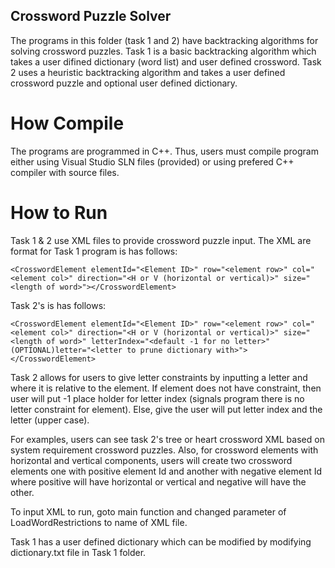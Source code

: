 ## Crossword Puzzle Solver
The programs in this folder (task 1 and 2) have backtracking algorithms for solving crossword puzzles. Task 1 is a basic backtracking algorithm which takes a user difined dictionary (word list) and user defined crossword. Task 2 uses a heuristic backtracking algorithm and takes a user defined crossword puzzle and optional user defined dictionary.

# How Compile
The programs are programmed in C++. Thus, users must compile program either using Visual Studio SLN files (provided) or using prefered C++ compiler with source files. 

# How to Run
Task 1 & 2 use XML files to provide crossword puzzle input. The XML are format for Task 1 program is has follows:
```
<CrosswordElement elementId="<Element ID>" row="<element row>" col="<element col>" direction="<H or V (horizontal or vertical)>" size="<length of word>"></CrosswordElement>
```

Task 2's is has follows:
```
<CrosswordElement elementId="<Element ID>" row="<element row>" col="<element col>" direction="<H or V (horizontal or vertical)>" size="<length of word>" letterIndex="<default -1 for no letter>" (OPTIONAL)letter="<letter to prune dictionary with>"></CrosswordElement>
```
Task 2 allows for users to give letter constraints by inputting a letter and where it is relative to the element. If element does not have constraint, then user will put -1 place holder for letter index (signals program there is no letter constraint for element). Else, give the user will put letter index and the letter (upper case).

For examples, users can see task 2's tree or heart crossword XML based on system requirement crossword puzzles. Also, for crossword elements with horizontal and vertical components, users will create two crossword elements one with positive element Id and another with negative element Id where positive will have horizontal or vertical and negative will have the other. 

To input XML to run, goto main function and changed parameter of LoadWordRestrictions to name of XML file.

Task 1 has a user defined dictionary which can be modified by modifying dictionary.txt file in Task 1 folder. 